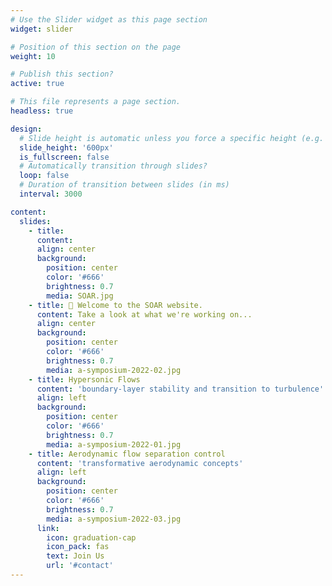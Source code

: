 ```yaml
---
# Use the Slider widget as this page section
widget: slider

# Position of this section on the page
weight: 10  

# Publish this section?
active: true  

# This file represents a page section.
headless: true  

design:
  # Slide height is automatic unless you force a specific height (e.g. '400px')
  slide_height: '600px'
  is_fullscreen: false
  # Automatically transition through slides?
  loop: false
  # Duration of transition between slides (in ms)
  interval: 3000

content:
  slides:
    - title: 
      content: 
      align: center
      background:
        position: center
        color: '#666'
        brightness: 0.7
        media: SOAR.jpg
    - title: 👋 Welcome to the SOAR website.
      content: Take a look at what we're working on...
      align: center
      background:
        position: center
        color: '#666'
        brightness: 0.7
        media: a-symposium-2022-02.jpg
    - title: Hypersonic Flows  
      content: 'boundary-layer stability and transition to turbulence'
      align: left
      background:
        position: center
        color: '#666'
        brightness: 0.7
        media: a-symposium-2022-01.jpg
    - title: Aerodynamic flow separation control
      content: 'transformative aerodynamic concepts'
      align: left
      background:
        position: center
        color: '#666'
        brightness: 0.7
        media: a-symposium-2022-03.jpg
      link:
        icon: graduation-cap
        icon_pack: fas
        text: Join Us
        url: '#contact'
---
```


 
